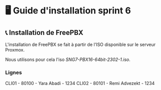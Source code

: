 # 🖥️ Guide d'installation sprint 6

## 📞 Installation de FreePBX

L'installation de FreePBX se fait à partir de l'ISO disponible sur le serveur Proxmox.

Nous utilisons pour cela l'iso _SNG7-PBX16-64bit-2302-1.iso_. 

### Lignes

CLI01 - 80100 - Yara Abadi - 1234 
CLI02 - 80101 - Remi Advezekt - 1234
